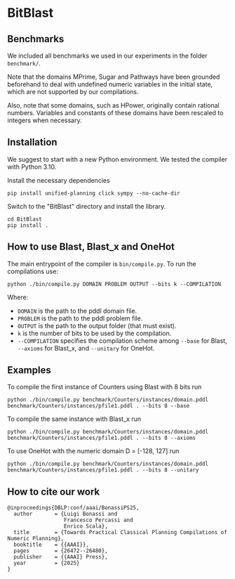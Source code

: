 # BitBlast


## Benchmarks

We included all benchmarks we used in our experiments in the folder `benchmark/`.

Note that the domains MPrime, Sugar and Pathways have been grounded beforehand to deal with
undefined numeric variables in the initial state, which are not supported by our compilations.

Also, note that some domains, such as HPower, originally contain rational numbers.
Variables and constants of these domains have been rescaled to integers when necessary.


## Installation

We suggest to start with a new Python environment.
We tested the compiler with Python 3.10.

Install the necessary dependencies

```
pip install unified-planning click sympy --no-cache-dir
```


Switch to the "BitBlast" directory and install the library.
```
cd BitBlast
pip install .
```


## How to use Blast, Blast_x and OneHot

The main entrypoint of the compiler is ```bin/compile.py```. 
To run the compilations use:

```
python ./bin/compile.py DOMAIN PROBLEM OUTPUT --bits k --COMPILATION
```
Where:

- `DOMAIN` is the path to the pddl domain file.
- `PROBLEM` is the path to the pddl problem file.
- `OUTPUT` is the path to the output folder (that must exist).
- `k` is the number of bits to be used by the compilation.
- `--COMPILATION` specifies the compilation scheme among `--base` for Blast, `--axioms` for Blast_x, and `--unitary` for OneHot.

## Examples

To compile the first instance of Counters using Blast with 8 bits run

```
python ./bin/compile.py benchmark/Counters/instances/domain.pddl benchmark/Counters/instances/pfile1.pddl . --bits 8 --base
```

To compile the same instance with Blast_x run

```
python ./bin/compile.py benchmark/Counters/instances/domain.pddl benchmark/Counters/instances/pfile1.pddl . --bits 8 --axioms
```

To use OneHot with the numeric domain D = [-128, 127] run

```
python ./bin/compile.py benchmark/Counters/instances/domain.pddl benchmark/Counters/instances/pfile1.pddl . --bits 8 --unitary
```

## How to cite our work

```
@inproceedings{DBLP:conf/aaai/BonassiPS25,
  author       = {Luigi Bonassi and
                  Francesco Percassi and
                  Enrico Scala},
  title        = {Towards Practical Classical Planning Compilations of Numeric Planning},
  booktitle    = {{AAAI}},
  pages        = {26472--26480},
  publisher    = {{AAAI} Press},
  year         = {2025}
}
```
